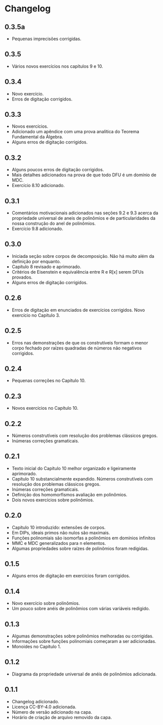 # Changelog

## 0.3.5a
* Pequenas imprecisões corrigidas.

## 0.3.5
* Vários novos exercícios nos capítulos 9 e 10.

## 0.3.4
* Novo exercício.
* Erros de digitação corrigidos.

## 0.3.3
* Novos exercícios.
* Adicionado um apêndice com uma prova analítica do Teorema Fundamental da Álgebra.
* Alguns erros de digitação corrigidos.

## 0.3.2
* Alguns poucos erros de digitação corrigidos.
* Mais detalhes adicionados na prova de que todo DFU é um domínio de MDC.
* Exercício 8.10 adicionado.

## 0.3.1
* Comentários motivacionais adicionados nas seções 9.2 e 9.3 acerca da propriedade universal de aneis de polinômios e de particularidades da nossa construção do anel de polinômios.
* Exercício 9.8 adicionado.

## 0.3.0
* Iniciada seção sobre corpos de decomposição. Não há muito além da definição por enquanto.
* Capítulo 8 revisado e aprimorado.
* Critérios de Eisenstein e equivalência entre R e R[x] serem DFUs provados.
* Alguns erros de digitação corrigidos.

## 0.2.6
* Erros de digitação em enunciados de exercícios corrigidos. Novo exercício no Capítulo 3.

## 0.2.5
* Erros nas demonstrações de que os construtíveis formam o menor corpo fechado por raízes quadradas de números não negativos corrigidos.

## 0.2.4
* Pequenas correções no Capítulo 10.

## 0.2.3
* Novos exercícios no Capítulo 10.

## 0.2.2
* Números construtíveis com resolução dos problemas clássicos gregos.
* Inúmeras correções gramaticais.

## 0.2.1
* Texto inicial do Capítulo 10 melhor organizado e ligeiramente aprimorado.
* Capítulo 10 substancialmente expandido. Números construtíveis com resolução dos problemas clássicos gregos.
* Inúmeras correções gramaticais.
* Definição dos homomorfismos avaliação em polinômios.
* Dois novos exercícios sobre polinômios.

## 0.2.0
* Capítulo 10 introduzido: extensões de corpos.
* Em DIPs, ideais primos não nulos são maximais.
* Funções polinomiais são isomorfas a polinômios em domínios infinitos
* MMC e MDC generalizados para n elementos.
* Algumas propriedades sobre raízes de polinômios foram redigidas.

## 0.1.5
* Alguns erros de digitação em exercícios foram corrigidos.

## 0.1.4
* Novo exercício sobre polinômios.
* Um pouco sobre anéis de polinômios com várias variáveis redigido.

## 0.1.3
* Algumas demonstrações sobre polinômios melhoradas ou corrigidas.
* Informações sobre funções polinomiais começaram a ser adicionadas.
* Monoides no Capítulo 1.
## 0.1.2
* Diagrama da propriedade universal de anéis de polinômios adicionada.
## 0.1.1
* Changelog adicionado.
* Licença CC-BY-4.0 adicionada.
* Número de versão adicionado na capa.
* Horário de criação de arquivo removido da capa.